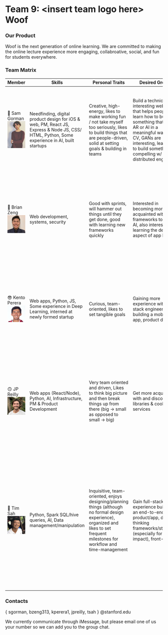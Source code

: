 # Team 9: \<insert team logo here\> Woof 

### Our Product

Woof is the next generation of online learning. We are committed to making the online lecture experience more engaging, collabroative, social, and fun for students everywhere. 

### Team Matrix

Member | Skills | Personal Traits | Desired Growth | Weaknesses | Any cool things you made | Three fun facts
--- | --- | --- | --- | --- | --- | ---
🤠 Sam Gorman ![alt text](./team_details/team_imgs/sam.JPG?raw=true "Brian's Image") | Needfinding, digital product design for iOS & web, PM, React JS, Express & Node JS, CSS/ HTML, Python, Some experience in AI, built startups | Creative, high-energy, likes to make working fun / not take myself too seriously, likes to build things that are people-driven, solid at setting goals & building in teams | Build a technically interesting web app that helps people, learn how to build something that uses AR or AI in a meaningful way. NLP, CV, GANs are interesting, learn how to build something compelling w/ 5 distributed engineers | Systems, hardcore backend, I get impatient when things move slowly, may want to rush ahead when I should get consensus first | https://dropthefax.com/, https://drive.google.com/file/d/1_jZbbT2xoi4r1VJmA5zAFWXmUp4Sg-o2/view?usp=sharing, https://samuelgorman.com/ | 1. I know Brian! We're good friends & built stuff before! tim & i were in the same dorm frosh year too :(), 2. if i tallied up all the miles i've ran, it would take me to NY & back, 3. i wrote everything i did in 2020 if you get curious lol
🤡 Brian Zeng ![alt text](./team_details/team_imgs/brian.jpeg?raw=true "Brian's Image") | Web development, systems, security | Good with sprints, will hammer out things until they get done, good with learning new frameworks quickly | Interested in becoming more acquainted with frameworks to build AI, also interested in learning the design aspect of app building | AI, design, will go down the wrong path for a while before giving up (team consensus would help me here) | CLOSECRISIS.COM ← project idea? currently need cloud credits | 1. I know Sam! He'll roll his eyes when I say one of my interesting facts is I have a sleeve., 2. I'm from Hawaii, so you'll catch me wearing many layers in the cold Stanford nights, 3. I love to cook and watch cooking videos late into the night.
😎 Kento Perera ![alt text](./team_details/team_imgs/kento.jpg?raw=true "Kento's Image") | Web apps, Python, JS, Some experience in Deep Learning, interned at newly formed startup | Curious, team-oriented, likes to set tangible goals | Gaining more experience with full stack engineering in building a mobile/web app, product design | Systems, lack of substantial project experience outside of classes | Created a prototype of a VR Pacman game in a 4 person team for a class project | 1. Timmy and I are teammates on the Stanford tennis team, 2. Family runs a sushi restaurant in my hometown of Santa Barbara, CA (used to help out part time), 3. Picked up surfing over quarantine and enjoy playing piano
🙃 JP Reilly ![alt text](./team_details/team_imgs/jp.jpeg?raw=true "JP's Image")| Web apps (React/Node), Python, AI, Infrastructure, PM & Product Development | Very team oriented and driven, Likes to think big picture and then break things up from there (big → small as opposed to small → big) | Get more acquainted with and discover new libraries & cool services | Systems, design frameworks (Figma and things like that) | One of the first engineers at Gatsby Labs, and also https://main.d3uxgbt651xo7p.amplifyapp.com | 1. Trying to learn chess rn (inspired by the Queen's Gambit from Netflix), 2. The one major I promised myself I wouldn't do when I stepped on campus as a freshman was CS (and obviously that didn't happen), 3. Youtube is my worst addiction by far
😤 Tim Sah ![alt text](./team_details/team_imgs/tsah.jpg?raw=true "Tim's Image") | Python, Spark SQL/hive queries, AI, Data management/manipulation | Inquisitive, team-oriented, enjoys designing/planning things (although no formal design experience), organized and likes to set frequent milestones for workflow and time-management | Gain full-stack experience building an end-to-end product/app, design-thinking frameworks/strategies (especially for social impact), front-end | Web apps (taking CS 142 this quarter), mobile development, systems, minimal industry-level SWE experience | Love making iMovies (see my most recent Instagram post), wrote a bare-bones Secret Santa generator program, hopefully more to come soon! | 1. Over quarantine I tried to learn how to do a handstand (failure) and taught myself how to surf (success/work-in-progress), 2. I am a self-proclaimed world champ in WordHunt on iMessage. I currently have 2156 victories and counting., 3. Once I was stranded by myself in Taipei for 24 hours due to an airline-wide cabin crew strike 


### Contacts

\{ sgorman, bzeng313, kperera1, jpreilly, tsah \} @stanford.edu 

We currently communicate through iMessage, but please email one of us your number so we can add you to the group chat. 

